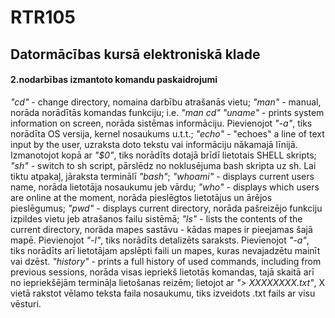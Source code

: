 # RTR105
## Datormācības kursā elektroniskā klade


#### 2.nodarbības izmantoto komandu paskaidrojumi
*"cd"* - change directory, nomaina darbību atrašanās vietu;
*"man"* - manual, norāda norādītās komandas funkciju;
  i.e. _"man cd"_
*"uname"* - prints system information on screen, norāda sistēmas informāciju. Pievienojot _"-a"_, tiks norādīta OS versija, kernel nosaukums u.t.t.;
*"echo"* - "echoes" a line of text input by the user, uzraksta doto tekstu vai informāciju nākamajā līnijā. Izmanotojot kopā ar _"$0"_, tiks norādīts dotajā brīdī lietotais SHELL skripts;
*"sh"* - switch to sh script, pārslēdz no noklusējuma bash skripta uz sh. Lai tiktu atpakaļ, jāraksta terminālī _"bash"_;
*"whoami"* - displays current users name, norāda lietotāja nosaukumu jeb vārdu;
*"who"* - displays which users are online at the moment, norāda pieslēgtos lietotājus un ārējos pieslēgumus;
*"pwd"* - displays current directory, norāda pašreizējo funkciju izpildes vietu jeb atrašanos failu sistēmā;
*"ls"* - lists the contents of the current directory, norāda mapes sastāvu - kādas mapes ir pieejamas šajā mapē. Pievienojot _"-l"_, tiks norādīts detalizēts saraksts. Pievienojot _"-a"_, tiks norādīts arī lietotājam apslēpti faili un mapes, kuras nevajadzētu mainīt vai dzēst.
*"history"* - prints a full history of used commands, including from previous sessions, norāda visas iepriekš lietotās komandas, tajā skaitā arī no iepriekšējām termināļa lietošanas reizēm;
  lietojot ar _"> XXXXXXXX.txt"_, X vietā rakstot vēlamo teksta faila nosaukumu, tiks izveidots .txt fails ar visu vēsturi.

